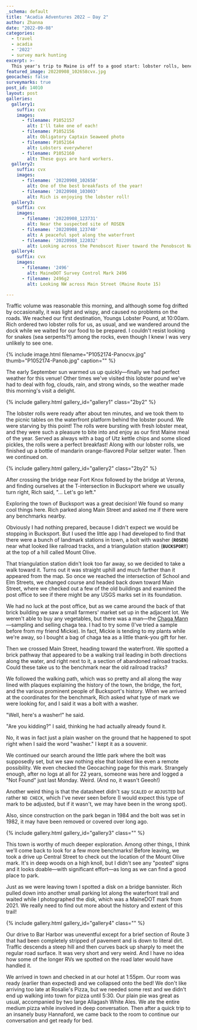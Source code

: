 ```yaml
---
_schema: default
title: "Acadia Adventures 2022 – Day 2"
author: Zhanna
date: "2022-09-08"
categories: 
  - travel
  - acadia
  - '2022'
  - survey mark hunting
excerpt: >-
  This year's trip to Maine is off to a good start: lobster rolls, benchmark hunting, and pizza!
featured_image: 20220908_102658cvx.jpg
geocaches: false
surveymarks: true
post_id: 14010
layout: post
galleries:
  gallery1:
    suffix: cvx
    images:
      - filename: P1052157
        alt: I'll take one of each!
      - filename: P1052156
        alt: Obligatory Captain Seaweed photo
      - filename: P1052164
        alt: Lobsters everywhere!
      - filename: P1052160
        alt: These guys are hard workers.
  gallery2:
    suffix: cvx
    images:
      - filename: '20220908_102658'
        alt: One of the best breakfasts of the year!
      - filename: '20220908_103003'
        alt: Rich is enjoying the lobster roll!
  gallery3:
    suffix: cvx
    images:
      - filename: '20220908_123731'
        alt: Near the suspected site of ROSEN
      - filename: '20220908_123740'
        alt: A peaceful spot along the waterfront      
      - filename: '20220908_122032'
        alt: Looking across the Penobscot River toward the Penobscot Narrows Bridge and Fort Knox
  gallery4:
    suffix: cvx
    images:
      - filename: '2496'
        alt: MaineDOT Survey Control Mark 2496
      - filename: 2496g2
        alt: Looking NW across Main Street (Maine Route 15)  

---
```


<!-- TODO Add photos of plaques in park, and pizza! -->

Traffic volume was reasonable this morning, and although some fog drifted by occasionally, it was light and wispy, and caused no problems on the roads. We reached our first destination, Youngs Lobster Pound, at 10:00am. Rich ordered two lobster rolls for us, as usual, and we wandered around the dock while we waited for our food to be prepared. I couldn't resist looking for snakes (sea serpents?!) among the rocks, even though I knew I was very unlikely to see one.

{% include image.html filename="P1052174-Panocvx.jpg" thumb="P1052174-Panob.jpg" caption="" %}

The early September sun warmed us up quickly—finally we had perfect weather for this venue! Other times we've visited this lobster pound we've had to deal with fog, clouds, rain, and strong winds, so the weather made this morning's visit a delight.

{% include gallery.html gallery_id="gallery1" class="2by2" %}

The lobster rolls were ready after about ten minutes, and we took them to the picnic tables on the waterfront platform behind the lobster pound. We were starving by this point! The rolls were bursting with fresh lobster meat, and they were such a pleasure to bite into and enjoy as our first Maine meal of the year.  Served as always with a bag of Utz kettle chips and some sliced pickles, the rolls were a perfect breakfast! Along with our lobster rolls, we finished up a bottle of mandarin orange-flavored Polar seltzer water. Then we continued on.

{% include gallery.html gallery_id="gallery2" class="2by2" %}

After crossing the bridge near Fort Knox followed by the bridge at Verona, and finding ourselves at the T-intersection in Bucksport where we usually turn right, Rich said, "... Let's go left." 

Exploring the town of Bucksport was a great decision! We found so many cool things here. Rich parked along Main Street and asked me if there were any benchmarks nearby. 

Obviously I had nothing prepared, because I didn't expect we would be stopping in Bucksport. But I used the little app I had developed to find that there were a bunch of landmark stations in town, a bolt with washer (**`ROSEN`**) near what looked like railroad tracks, and a triangulation station (**`BUCKSPORT`**) at the top of a hill called Mount Olive. 

That triangulation station didn't look too far away, so we decided to take a walk toward it. Turns out it was straight uphill and much farther than it appeared from the map. So once we reached the intersection of School and Elm Streets, we changed course and headed back down toward Main Street, where we checked out a few of the old buildings and examined the post office to see if there might be any USGS marks set in its foundation. 

We had no luck at the post office, but as we came around the back of that brick building we saw a small farmers' market set up in the adjacent lot. We weren't able to buy any vegetables, but there was a man—the [Chaga Mann](https://www.chagamann.com/)—sampling and selling chaga tea. I had to try some (I've tried a sample before from my friend Mickie). In fact, Mickie is tending to my plants while we're away, so I bought a bag of chaga tea as a little thank-you gift for her.

Then we crossed Main Street, heading toward the waterfront. We spotted a brick pathway that appeared to be a walking trail leading in both directions along the water, and right next to it, a section of abandoned railroad tracks. Could these take us to the benchmark near the old railroad tracks? 

We followed the walking path, which was so pretty and all along the way lined with plaques explaining the history of the town, the bridge, the fort, and the various prominent people of Bucksport's history. When we arrived at the coordinates for the benchmark, Rich asked what type of mark we were looking for, and I said it was a bolt with a washer. 

"Well, here's a washer!" he said. 

"Are you kidding?" I said, thinking he had actually already found it. 

No, it was in fact just a plain washer on the ground that he happened to spot right when I said the word "washer." I kept it as a souvenir.

We continued our search around the little park where the bolt was supposedly set, but we saw nothing else that looked like even a remote possibility. We even checked the Geocaching page for this mark. Strangely enough, after no logs at all for 22 years, someone was here and logged a "Not Found" just last Monday. Weird. (And no, it wasn't Geeoh!) 

Another weird thing is that the datasheet didn't say `SCALED` or `ADJUSTED` but rather `NO CHECK`, which I've never seen before (I would expect this type of mark to be adjusted, but if it wasn't, we may have been in the wrong spot). 

Also, since construction on the park began in 1984 and the bolt was set in 1982, it may have been removed or covered over long ago.

{% include gallery.html gallery_id="gallery3" class="" %}

This town is worthy of much deeper exploration. Among other things, I think we'll come back to look for a few more benchmarks! Before leaving, we took a drive up Central Street to check out the location of the Mount Olive mark. It's in deep woods on a high knoll, but I didn't see any "posted" signs and it looks doable—with significant effort—as long as we can find a good place to park. 

Just as we were leaving town I spotted a disk on a bridge bannister. Rich pulled down into another small parking lot along the waterfront trail and waited while I photographed the disk, which was a MaineDOT mark from 2021. We really need to find out more about the history and extent of this trail!

{% include gallery.html gallery_id="gallery4" class="" %}

Our drive to Bar Harbor was uneventful except for a brief section of Route 3 that had been completely stripped of pavement and is down to literal dirt. Traffic descends a steep hill and then curves back up sharply to meet the regular road surface. It was very short and very weird. And I have no idea how some of the longer RVs we spotted on the road later would have handled it.

We arrived in town and checked in at our hotel at 1:55pm. Our room was ready (earlier than expected) and we collapsed onto the bed! We don't like arriving too late at Rosalie's Pizza, but we needed some rest and we didn't end up walking into town for pizza until 5:30. Our plain pie was great as usual, accompanied by two large Allagash White Ales. We ate the entire medium pizza while involved in deep conversation. Then after a quick trip to an insanely busy Hannaford, we came back to the room to continue our conversation and get ready for bed. 
